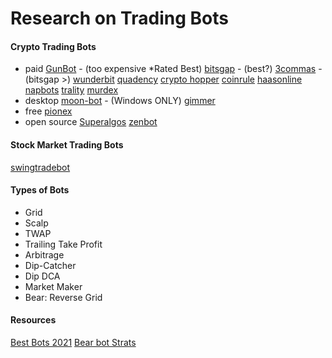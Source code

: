 # Research on Trading Bots

#### Crypto Trading Bots
- paid
[GunBot](https://www.gunbot.com/) - (too expensive *Rated Best)
[bitsgap](https://app.bitsgap.com) - (best?)
[3commas](https://3commas.io/) - (bitsgap >)
[wunderbit](https://trading.wunderbit.co/)
[quadency](https://quadency.com/)
[crypto hopper](https://www.cryptohopper.com/)
[coinrule](https://web.coinrule.com/login)
[haasonline](https://www.haasonline.com/)
[napbots](https://platform.napbots.com/)
[trality](https://www.trality.com/pricing)
[murdex](https://mudrex.com/)
- desktop
[moon-bot](https://moon-bot.com/en/) - (Windows ONLY)
[gimmer](https://token.gimmer.com/)
- free
[pionex](https://www.pionex.com/)
- open source
[Superalgos](https://github.com/Superalgos/Superalgos/blob/master/README.md)
[zenbot](https://github.com/DeviaVir/zenbot)

#### Stock Market Trading Bots
[swingtradebot](https://swingtradebot.com/4)

#### Types of Bots
- Grid
- Scalp
- TWAP
- Trailing Take Profit
- Arbitrage
- Dip-Catcher
- Dip DCA
- Market Maker
- Bear: Reverse Grid

#### Resources
[Best Bots 2021](https://medium.com/coinmonks/crypto-trading-bot-c2ffce8acb2a)
[Bear bot Strats](https://hackernoon.com/how-automating-my-trading-is-helping-me-win-the-crypto-bear-market-434f641fb3e5)